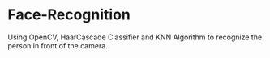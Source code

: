 # Face-Recognition
Using OpenCV, HaarCascade Classifier and KNN Algorithm to recognize the person in front of the camera.
